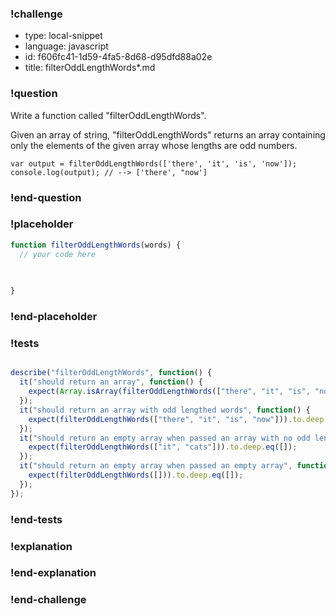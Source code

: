 ### !challenge

* type: local-snippet
* language: javascript
* id: f606fc41-1d59-4fa5-8d68-d95dfd88a02e
* title: filterOddLengthWords*.md

### !question

Write a function called "filterOddLengthWords".

Given an array of string, "filterOddLengthWords" returns an array containing only the elements of the given array whose lengths are odd numbers.

```
var output = filterOddLengthWords(['there', 'it', 'is', 'now']);
console.log(output); // --> ['there', "now']
```

### !end-question

### !placeholder

```js
function filterOddLengthWords(words) {
  // your code here
   

   
}
```

### !end-placeholder

### !tests

```js

describe("filterOddLengthWords", function() {
  it("should return an array", function() {
    expect(Array.isArray(filterOddLengthWords(["there", "it", "is", "now"]))).to.deep.eq(true);
  });
  it("should return an array with odd lengthed words", function() {
    expect(filterOddLengthWords(["there", "it", "is", "now"])).to.deep.eq(["there", "now"]);
  });
  it("should return an empty array when passed an array with no odd lengthed words", function() {
    expect(filterOddLengthWords(["it", "cats"])).to.deep.eq([]);
  });
  it("should return an empty array when passed an empty array", function() {
    expect(filterOddLengthWords([])).to.deep.eq([]);
  });
});

```

### !end-tests

### !explanation

### !end-explanation

### !end-challenge
